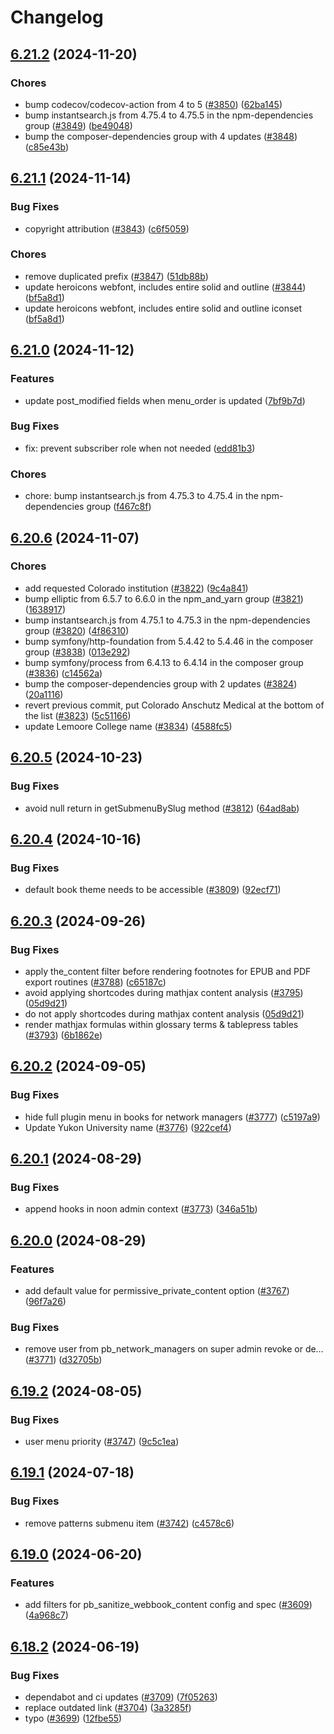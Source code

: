 # Changelog

## [6.21.2](https://github.com/pressbooks/pressbooks/compare/6.21.1...6.21.2) (2024-11-20)


### Chores

* bump codecov/codecov-action from 4 to 5 ([#3850](https://github.com/pressbooks/pressbooks/issues/3850)) ([62ba145](https://github.com/pressbooks/pressbooks/commit/62ba1456e5ceaa7355fc2321a85aa1e5586361a7))
* bump instantsearch.js from 4.75.4 to 4.75.5 in the npm-dependencies group ([#3849](https://github.com/pressbooks/pressbooks/issues/3849)) ([be49048](https://github.com/pressbooks/pressbooks/commit/be49048e41b781c99b8df3ba681c1f65317deee9))
* bump the composer-dependencies group with 4 updates ([#3848](https://github.com/pressbooks/pressbooks/issues/3848)) ([c85e43b](https://github.com/pressbooks/pressbooks/commit/c85e43b18b03def81009580032832409bf239f3c))

## [6.21.1](https://github.com/pressbooks/pressbooks/compare/6.21.0...6.21.1) (2024-11-14)


### Bug Fixes

* copyright attribution ([#3843](https://github.com/pressbooks/pressbooks/issues/3843)) ([c6f5059](https://github.com/pressbooks/pressbooks/commit/c6f505968d955707a312a55c5d1fcdd3560c5117))


### Chores

* remove duplicated prefix ([#3847](https://github.com/pressbooks/pressbooks/issues/3847)) ([51db88b](https://github.com/pressbooks/pressbooks/commit/51db88b2b5009b9bb53d692ef4c5ca4e12af7cb5))
* update heroicons webfont, includes entire solid and outline ([#3844](https://github.com/pressbooks/pressbooks/issues/3844)) ([bf5a8d1](https://github.com/pressbooks/pressbooks/commit/bf5a8d1f4e7f93ce7155fb99a42e8964e2415952))
* update heroicons webfont, includes entire solid and outline iconset ([bf5a8d1](https://github.com/pressbooks/pressbooks/commit/bf5a8d1f4e7f93ce7155fb99a42e8964e2415952))

## [6.21.0](https://github.com/pressbooks/pressbooks/compare/6.20.6...6.21.0) (2024-11-12)


### Features

* update post_modified fields when menu_order is updated ([7bf9b7d](https://github.com/pressbooks/pressbooks/commit/7bf9b7da1eccf8ceab099732946c896ba02b02ba))


### Bug Fixes

* fix: prevent subscriber role when not needed ([edd81b3](https://github.com/pressbooks/pressbooks/commit/edd81b39cebd3a4a6c365d2f2ae440e224947fa8))

### Chores

* chore: bump instantsearch.js from 4.75.3 to 4.75.4 in the npm-dependencies group ([f467c8f](https://github.com/pressbooks/pressbooks/commit/f467c8fa05f8c2dcada37d46067a915a84a3ff5f))

## [6.20.6](https://github.com/pressbooks/pressbooks/compare/6.20.5...6.20.6) (2024-11-07)


### Chores

* add requested Colorado institution ([#3822](https://github.com/pressbooks/pressbooks/issues/3822)) ([9c4a841](https://github.com/pressbooks/pressbooks/commit/9c4a841c488210a9dee72e608f108e65fca0425d))
* bump elliptic from 6.5.7 to 6.6.0 in the npm_and_yarn group ([#3821](https://github.com/pressbooks/pressbooks/issues/3821)) ([1638917](https://github.com/pressbooks/pressbooks/commit/163891728c102c4038abd2ea0292d81e1bcb339b))
* bump instantsearch.js from 4.75.1 to 4.75.3 in the npm-dependencies group ([#3820](https://github.com/pressbooks/pressbooks/issues/3820)) ([4f86310](https://github.com/pressbooks/pressbooks/commit/4f86310205b5ee1b6b9c45a600116960bcb49368))
* bump symfony/http-foundation from 5.4.42 to 5.4.46 in the composer group ([#3838](https://github.com/pressbooks/pressbooks/issues/3838)) ([013e292](https://github.com/pressbooks/pressbooks/commit/013e29289b6a037e9f521bd17ee5ad809d8352ca))
* bump symfony/process from 6.4.13 to 6.4.14 in the composer group ([#3836](https://github.com/pressbooks/pressbooks/issues/3836)) ([c14562a](https://github.com/pressbooks/pressbooks/commit/c14562a46b62ec07f7bbc52376c99a470622f8c5))
* bump the composer-dependencies group with 2 updates ([#3824](https://github.com/pressbooks/pressbooks/issues/3824)) ([20a1116](https://github.com/pressbooks/pressbooks/commit/20a1116025d175d44f7f86252cf879145ed8f1b9))
* revert previous commit, put Colorado Anschutz Medical at the bottom of the list ([#3823](https://github.com/pressbooks/pressbooks/issues/3823)) ([5c51166](https://github.com/pressbooks/pressbooks/commit/5c51166d969b6fad0ff5a83f4cf139e9e900fd00))
* update Lemoore College name  ([#3834](https://github.com/pressbooks/pressbooks/issues/3834)) ([4588fc5](https://github.com/pressbooks/pressbooks/commit/4588fc59282b065e5f58c7fd87cebf2a4affbdb6))

## [6.20.5](https://github.com/pressbooks/pressbooks/compare/6.20.4...6.20.5) (2024-10-23)


### Bug Fixes

* avoid null return in getSubmenuBySlug method ([#3812](https://github.com/pressbooks/pressbooks/issues/3812)) ([64ad8ab](https://github.com/pressbooks/pressbooks/commit/64ad8ab18afe181875543faeec3e48642a07ec94))

## [6.20.4](https://github.com/pressbooks/pressbooks/compare/6.20.3...6.20.4) (2024-10-16)


### Bug Fixes

* default book theme needs to be accessible ([#3809](https://github.com/pressbooks/pressbooks/issues/3809)) ([92ecf71](https://github.com/pressbooks/pressbooks/commit/92ecf71924cebe94c18d1fb7bd52c83643bf3dfb))

## [6.20.3](https://github.com/pressbooks/pressbooks/compare/6.20.2...6.20.3) (2024-09-26)


### Bug Fixes

* apply the_content filter before rendering footnotes for EPUB and PDF export routines ([#3788](https://github.com/pressbooks/pressbooks/issues/3788)) ([c65187c](https://github.com/pressbooks/pressbooks/commit/c65187c4747faa45c73b9d64965b16cc2db83fe5))
* avoid applying shortcodes during mathjax content analysis ([#3795](https://github.com/pressbooks/pressbooks/issues/3795)) ([05d9d21](https://github.com/pressbooks/pressbooks/commit/05d9d21024794bc3c56a3efa36332ce8142a08da))
* do not apply shortcodes during mathjax content analysis ([05d9d21](https://github.com/pressbooks/pressbooks/commit/05d9d21024794bc3c56a3efa36332ce8142a08da))
* render mathjax formulas within glossary terms & tablepress tables ([#3793](https://github.com/pressbooks/pressbooks/issues/3793)) ([6b1862e](https://github.com/pressbooks/pressbooks/commit/6b1862e7289f180811b054b5ebeae5d186a27c50))

## [6.20.2](https://github.com/pressbooks/pressbooks/compare/6.20.1...6.20.2) (2024-09-05)


### Bug Fixes

* hide full plugin menu in books for network managers ([#3777](https://github.com/pressbooks/pressbooks/issues/3777)) ([c5197a9](https://github.com/pressbooks/pressbooks/commit/c5197a98f2492e9c2c68a95e9a92d5ca69b6815e))
* Update Yukon University name ([#3776](https://github.com/pressbooks/pressbooks/issues/3776)) ([922cef4](https://github.com/pressbooks/pressbooks/commit/922cef4727bee662e102a568db05987ffd45addd))

## [6.20.1](https://github.com/pressbooks/pressbooks/compare/6.20.0...6.20.1) (2024-08-29)


### Bug Fixes

* append hooks in noon admin context ([#3773](https://github.com/pressbooks/pressbooks/issues/3773)) ([346a51b](https://github.com/pressbooks/pressbooks/commit/346a51b5fbfa8054983222f56f6b83169f03bd01))

## [6.20.0](https://github.com/pressbooks/pressbooks/compare/6.19.2...6.20.0) (2024-08-29)


### Features

* add default value for permissive_private_content option ([#3767](https://github.com/pressbooks/pressbooks/issues/3767)) ([96f7a26](https://github.com/pressbooks/pressbooks/commit/96f7a263a55a4a6df625ed847edbf93c5bf5fa6e))


### Bug Fixes

* remove user from pb_network_managers on super admin revoke or de… ([#3771](https://github.com/pressbooks/pressbooks/issues/3771)) ([d32705b](https://github.com/pressbooks/pressbooks/commit/d32705b6c901dfb1f10df01f8ec66844349d98f3))

## [6.19.2](https://github.com/pressbooks/pressbooks/compare/6.19.1...6.19.2) (2024-08-05)


### Bug Fixes

* user menu priority ([#3747](https://github.com/pressbooks/pressbooks/issues/3747)) ([9c5c1ea](https://github.com/pressbooks/pressbooks/commit/9c5c1ea42abfc413757d22f6c8cc346b46a8820c))

## [6.19.1](https://github.com/pressbooks/pressbooks/compare/6.19.0...6.19.1) (2024-07-18)


### Bug Fixes

* remove patterns submenu item ([#3742](https://github.com/pressbooks/pressbooks/issues/3742)) ([c4578c6](https://github.com/pressbooks/pressbooks/commit/c4578c6f1c0af0d97fc35e121ca25e58329f8fdd))

## [6.19.0](https://github.com/pressbooks/pressbooks/compare/6.18.2...6.19.0) (2024-06-20)


### Features

* add filters for pb_sanitize_webbook_content config and spec ([#3609](https://github.com/pressbooks/pressbooks/issues/3609)) ([4a968c7](https://github.com/pressbooks/pressbooks/commit/4a968c77fa786f97af5b9894cd8d47bd28b049cd))

## [6.18.2](https://github.com/pressbooks/pressbooks/compare/6.18.1...6.18.2) (2024-06-19)


### Bug Fixes

* dependabot and ci updates ([#3709](https://github.com/pressbooks/pressbooks/issues/3709)) ([7f05263](https://github.com/pressbooks/pressbooks/commit/7f05263b63f33a26a73501255916eca5d0390bcb))
* replace outdated link ([#3704](https://github.com/pressbooks/pressbooks/issues/3704)) ([3a3285f](https://github.com/pressbooks/pressbooks/commit/3a3285f118df55bb6ca3e1c232218ab632131dd8))
* typo ([#3699](https://github.com/pressbooks/pressbooks/issues/3699)) ([12fbe55](https://github.com/pressbooks/pressbooks/commit/12fbe558efd06cf1cb14fd347af222b4d101a246))
